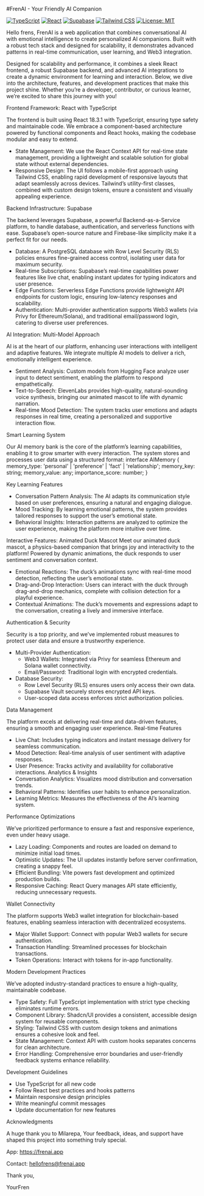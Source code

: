 #FrenAI - Your Friendly AI Companion

  [![TypeScript](https://img.shields.io/badge/TypeScript-007ACC?style=for-the-badge&logo=typescript&logoColor=white)](https://www.typescriptlang.org/)
  [![React](https://img.shields.io/badge/React-20232A?style=for-the-badge&logo=react&logoColor=61DAFB)](https://reactjs.org/)
  [![Supabase](https://img.shields.io/badge/Supabase-3ECF8E?style=for-the-badge&logo=supabase&logoColor=white)](https://supabase.com/)
  [![Tailwind CSS](https://img.shields.io/badge/Tailwind_CSS-38B2AC?style=for-the-badge&logo=tailwind-css&logoColor=white)](https://tailwindcss.com/)
  [![License: MIT](https://img.shields.io/badge/License-MIT-yellow.svg?style=for-the-badge)](https://opensource.org/licenses/MIT)
</div>

Hello frens, FrenAI is a web application that combines conversational AI with emotional intelligence to create personalized AI companions. Built with a robust tech stack and designed for scalability, it demonstrates advanced patterns in real-time communication, user learning, and Web3 integration.

Designed for scalability and performance, it combines a sleek React frontend, a robust Supabase backend, and advanced AI integrations to create a dynamic environment for learning and interaction. Below, we dive into the architecture, features, and development practices that make this project shine. Whether you’re a developer, contributor, or curious learner, we’re excited to share this journey with you!

Frontend Framework: React with TypeScript

The frontend is built using React 18.3.1 with TypeScript, ensuring type safety and maintainable code. We embrace a component-based architecture powered by functional components and React hooks, making the codebase modular and easy to extend.
* State Management: We use the React Context API for real-time state management, providing a lightweight and scalable solution for global state without external dependencies.
* Responsive Design: The UI follows a mobile-first approach using Tailwind CSS, enabling rapid development of responsive layouts that adapt seamlessly across devices. Tailwind’s utility-first classes, combined with custom design tokens, ensure a consistent and visually appealing experience.

Backend Infrastructure: Supabase

The backend leverages Supabase, a powerful Backend-as-a-Service platform, to handle database, authentication, and serverless functions with ease. Supabase’s open-source nature and Firebase-like simplicity make it a perfect fit for our needs.
* Database: A PostgreSQL database with Row Level Security (RLS) policies ensures fine-grained access control, isolating user data for maximum security.
* Real-time Subscriptions: Supabase’s real-time capabilities power features like live chat, enabling instant updates for typing indicators and user presence.
* Edge Functions: Serverless Edge Functions provide lightweight API endpoints for custom logic, ensuring low-latency responses and scalability.
* Authentication: Multi-provider authentication supports Web3 wallets (via Privy for Ethereum/Solana), and traditional email/password login, catering to diverse user preferences.

AI Integration: Multi-Model Approach

AI is at the heart of our platform, enhancing user interactions with intelligent and adaptive features. We integrate multiple AI models to deliver a rich, emotionally intelligent experience.
* Sentiment Analysis: Custom models from Hugging Face analyze user input to detect sentiment, enabling the platform to respond empathetically.
* Text-to-Speech: ElevenLabs provides high-quality, natural-sounding voice synthesis, bringing our animated mascot to life with dynamic narration.
* Real-time Mood Detection: The system tracks user emotions and adapts responses in real time, creating a personalized and supportive interaction flow.

Smart Learning System

Our AI memory bank is the core of the platform’s learning capabilities, enabling it to grow smarter with every interaction. The system stores and processes user data using a structured format:
interface AIMemory {
  memory_type: 'personal' | 'preference' | 'fact' | 'relationship';
  memory_key: string;
  memory_value: any;
  importance_score: number;
}

Key Learning Features

* Conversation Pattern Analysis: The AI adapts its communication style based on user preferences, ensuring a natural and engaging dialogue.
* Mood Tracking: By learning emotional patterns, the system provides tailored responses to support the user’s emotional state.
* Behavioral Insights: Interaction patterns are analyzed to optimize the user experience, making the platform more intuitive over time.

Interactive Features: Animated Duck Mascot
Meet our animated duck mascot, a physics-based companion that brings joy and interactivity to the platform! Powered by dynamic animations, the duck responds to user sentiment and conversation context.
* Emotional Reactions: The duck’s animations sync with real-time mood detection, reflecting the user’s emotional state.
* Drag-and-Drop Interaction: Users can interact with the duck through drag-and-drop mechanics, complete with collision detection for a playful experience.
* Contextual Animations: The duck’s movements and expressions adapt to the conversation, creating a lively and immersive interface.

Authentication & Security

Security is a top priority, and we’ve implemented robust measures to protect user data and ensure a trustworthy experience.
* Multi-Provider Authentication:
    * Web3 Wallets: Integrated via Privy for seamless Ethereum and Solana wallet connectivity.
    * Email/Password: Traditional login with encrypted credentials.
* Database Security:
    * Row Level Security (RLS) ensures users only access their own data.
    * Supabase Vault securely stores encrypted API keys.
    * User-scoped data access enforces strict authorization policies.

Data Management

The platform excels at delivering real-time and data-driven features, ensuring a smooth and engaging user experience.
Real-time Features
* Live Chat: Includes typing indicators and instant message delivery for seamless communication.
* Mood Detection: Real-time analysis of user sentiment with adaptive responses.
* User Presence: Tracks activity and availability for collaborative interactions.
Analytics & Insights
* Conversation Analytics: Visualizes mood distribution and conversation trends.
* Behavioral Patterns: Identifies user habits to enhance personalization.
* Learning Metrics: Measures the effectiveness of the AI’s learning system.

Performance Optimizations

We’ve prioritized performance to ensure a fast and responsive experience, even under heavy usage.
* Lazy Loading: Components and routes are loaded on demand to minimize initial load times.
* Optimistic Updates: The UI updates instantly before server confirmation, creating a snappy feel.
* Efficient Bundling: Vite powers fast development and optimized production builds.
* Responsive Caching: React Query manages API state efficiently, reducing unnecessary requests.

Wallet Connectivity

The platform supports Web3 wallet integration for blockchain-based features, enabling seamless interaction with decentralized ecosystems.
* Major Wallet Support: Connect with popular Web3 wallets for secure authentication.
* Transaction Handling: Streamlined processes for blockchain transactions.
* Token Operations: Interact with tokens for in-app functionality.

Modern Development Practices

We’ve adopted industry-standard practices to ensure a high-quality, maintainable codebase.
* Type Safety: Full TypeScript implementation with strict type checking eliminates runtime errors.
* Component Library: Shadcn/UI provides a consistent, accessible design system for reusable components.
* Styling: Tailwind CSS with custom design tokens and animations ensures a cohesive look and feel.
* State Management: Context API with custom hooks separates concerns for clean architecture.
* Error Handling: Comprehensive error boundaries and user-friendly feedback systems enhance reliability.

Development Guidelines

* Use TypeScript for all new code
* Follow React best practices and hooks patterns
* Maintain responsive design principles
* Write meaningful commit messages
* Update documentation for new features

Acknowledgments

A huge thank you to Milarepa, Your feedback, ideas, and support have shaped this project into something truly special. 

App: https://frenai.app

Contact: hellofrens@frenai.app

Thank you,

YourFren
